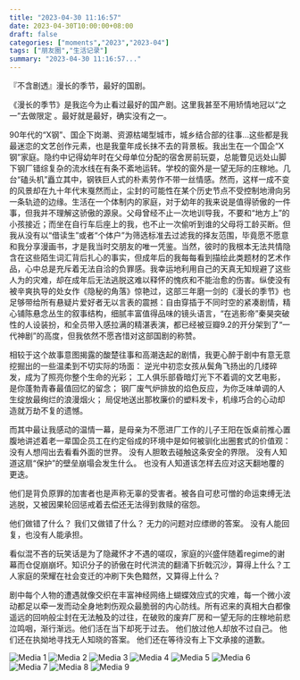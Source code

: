 ```yaml
---
title: "2023-04-30 11:16:57"
date: 2023-04-30T10:00:00+08:00
draft: false
categories: ["moments","2023","2023-04"]
tags: ["朋友圈","生活记录"]
summary: "2023-04-30 11:16:57..."
---
```


『不含剧透』漫长的季节，最好的国剧。

《漫长的季节》是我迄今为止看过最好的国产剧。这里我甚至不用矫情地冠以“之一”去做限定 。最好就是最好，确实没有之一。

90年代的“​X钢”、国企下岗潮、资源枯竭型城市，城乡结合部的往事…这些都是我最迷恋的文艺创作元素，也是我童年成长抹不去的背景板。
​
我出生在一个国企“X钢”家庭。隐约中记得幼年时在父母单位分配的宿舍房前玩耍，总能瞥见远处山脚下钢厂错综复杂的流水线在有条不紊地运转。学校的窗外是一望无际的庄稼地。几台“磕头机”矗立其中，钢铁巨人式的朴素劳作不带一丝情感。然而，这样一成不变的风景却在九十年代末戛然而止，尘封的可能性在某个历史节点不受控制地滑向另一条轨迹的边缘。
​
生活在一个体制内的家庭​，对于幼年的我来说是值得骄傲的一件事，但我并不理解这骄傲的源泉。父母曾经不止一次地训导我，不要和“地方上”的小孩接近；而坐在自行车后座上的我，也不止一次偷听到谁的父母将工龄买断。但我从没有以“借读生”或者“个体户”为筛选标准去过滤我的择友范围，毕竟愿不愿意和我分享漫画书，才是我当时交朋友的唯一凭鉴。
​
​当然，彼时的我根本无法共情隐含在这些陌生词汇背后扎心的事实，但成年后的我每每看到描绘此类题材的艺术作品，心中总是充斥着无法自洽的负罪感。我幸运地利用自己的天真无知规避了这些人为的灾难，却在成年后无法逃脱这难以释怀的愧疚和不能治愈的伤害。
​
​纵使没有被辛爽执导的处女作《隐秘的角落》惊艳过，这部三年磨一剑的《漫长的季节》也足够带给所有悬疑片爱好者无以言表的震撼：自由穿插于不同时空的紧凑剧情，精心铺陈悬念丛生的叙事结构，细腻丰富值得品味的镜头语言，“在逃影帝”秦昊突破性的人设装扮，和全员带入感拉满的精湛表演，都已经被豆瓣9.2的开分架到了“一代神剧”的高度，但我依然不愿吝惜对这部国剧的称赞。

相较于这个故事意图揭露的酸楚往事和高潮迭起的剧情，我更心醉于剧中有意无意挖掘出的一些温柔到不切实际的场面：
逆光中初恋女孩从鬓角飞扬出的几缕碎发，成为了照亮你整个生命的光彩；
工人俱乐部昏暗灯光下不着调的文艺电影，是你蓬勃青春最值回忆的留念；
钢厂废气炉排放的焰色反应，为你乏味单调的人生绽放最绚烂的浪漫烟火；
局促地送出那枚廉价的塑料发卡，机缘巧合的心动却造就万劫不复的遗憾。

而其中最让我感动的温情一幕，是母亲为不愿进厂工作的儿子王阳在饭桌前推心置腹地讲述着老一辈国企员工在约定俗成的环境中是如何被驯化出圈套式的价值观：
没有人想闯出去看看外面的世界。
没有人胆敢去碰触这条安全的界限。
没有人知道这扇“保护”的壁垒崩塌会发生什么。
也没有人知道该怎样去应对这天翻地覆的更迭。

他们是背负原罪的加害者也是声称无辜的受害者。被各自可悲可憎的命运束缚无法逃脱，又被因果轮回惩戒着去偿还无法得到救赎的宿怨。

​他们做错了什么？
我们又做错了什么？
无力的问题对应缥缈的答案。
没有人能回复，也没有人能承担。

看似混不吝的玩笑话是为了隐藏怀才不遇的嗟叹，家庭的兴盛伴随着regime的谢幕而仓促崩崩坏。知识分子的骄傲在时代洪流的翻涌下折戟沉沙，算得上什么？工人家庭的荣耀在社会变迁的冲刷下失色黯然，又算得上什么？

剧中每个人物的遭遇就像交织在丰富神经网络上蝴蝶效应式的灾难，每一个微小波动都足以牵一发而动全身地刺伤观众最脆弱的内心防线。所有迟来的真相大白都像遥远的回响般尘封在无法触及的过往，在破败的废弃厂房和一望无际的庄稼地前悲泣鸣咽，渐行渐远。​
​
他们活在当下却死于过去。
他们放过他人却放不过自己。
他们还在执拗地寻找无人知晓的答案。
他们还在等待没有上下文承接的道歉。

![Media 1](/Moments/photos/2023-04-30/202304301116570.jpg)
![Media 2](/Moments/photos/2023-04-30/202304301116571.jpg)
![Media 3](/Moments/photos/2023-04-30/202304301116572.jpg)
![Media 4](/Moments/photos/2023-04-30/202304301116573.jpg)
![Media 5](/Moments/photos/2023-04-30/202304301116574.jpg)
![Media 6](/Moments/photos/2023-04-30/202304301116575.jpg)
![Media 7](/Moments/photos/2023-04-30/202304301116576.jpg)
![Media 8](/Moments/photos/2023-04-30/202304301116577.jpg)
![Media 9](/Moments/photos/2023-04-30/202304301116578.jpg)

